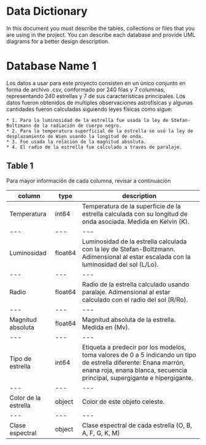 # Data Dictionary

In this document you must describe the tables, collections or files that you are using in the project. You can describe each database and provide UML diagrams for a better design description.

# Database Name 1

Los datos a usar para este proyecto consisten en un único conjunto en forma de archivo .csv, conformado por 240 filas y 7 columnas, representando 240 estrellas y 7 de sus características principales. Los datos fueron obtenidos de multiples observaciones astrofísicas y algunas cantidades fueron calculadas siguiendo leyes físicas como sigue:

	* 1. Para la luminosidad de la estrella fue usada la ley de Stefan-Boltzmann de la radiación de cuerpo negro.
	* 2. Para la temperatura superficial de la estrella se usó la ley de desplazamiento de Wien usando la longitud de onda.
	* 3. Fue usada la relación de la magnitud absoluta.
	* 4. El radio de la estrella fue calculado a través de paralaje.


## Table 1

Para mayor información de cada columna, revisar a continuación

| column | type | description |
| --- | --- | --- |
| Temperatura | int64 | Temperatura de la superficie de la estrella calculada con su longitud de onda asociada. Medida en Kelvin (K). |
| --- | --- | --- |
| Luminosidad | float64 | Luminosidad de la estrella calculada con la ley de Stefan-Boltzmann. Adimensional al estar escalada con la luminosidad del sol (L/Lo). |
| --- | --- | --- |
| Radio | float64 | Radio de la estrella calculado usando paralaje. Adimensional al estar calculado con el radio del sol (R/Ro). |
| --- | --- | --- |
| Magnitud absoluta | float64 | Magnitud absoluta de la estrella. Medida en (Mv). |
| --- | --- | --- |
| Tipo de estrella | int64 | Etiqueta a predecir por los modelos, toma valores de 0 a 5 indicando un tipo de estrella diferente: Enana marrón, enana roja, enana blanca, secuencia principal, supergigante e hipergigante. |
| --- | --- | --- |
| Color de la estrella | object | Color de este objeto celeste. |
| --- | --- | --- |
| Clase espectral | object | Clase espectral de cada estrella (O, B, A, F, G, K, M) |
